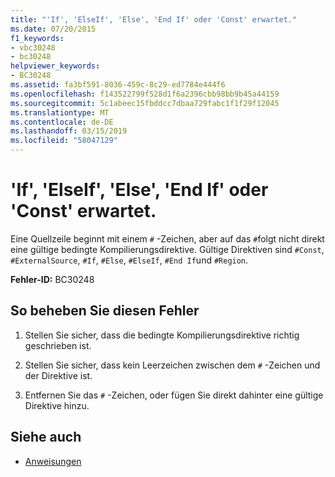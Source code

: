 ```yaml
---
title: "'If', 'ElseIf', 'Else', 'End If' oder 'Const' erwartet."
ms.date: 07/20/2015
f1_keywords:
- vbc30248
- bc30248
helpviewer_keywords:
- BC30248
ms.assetid: fa3bf591-8036-459c-8c29-ed7784e444f6
ms.openlocfilehash: f143522799f528d1f6a2396cbb98bb9b45a44159
ms.sourcegitcommit: 5c1abeec15fbddcc7dbaa729fabc1f1f29f12045
ms.translationtype: MT
ms.contentlocale: de-DE
ms.lasthandoff: 03/15/2019
ms.locfileid: "58047129"
---
```

# <a name="if-elseif-else-end-if-or-const-expected"></a>'If', 'ElseIf', 'Else', 'End If' oder 'Const' erwartet.
Eine Quellzeile beginnt mit einem `#` -Zeichen, aber auf das `#`folgt nicht direkt eine gültige bedingte Kompilierungsdirektive. Gültige Direktiven sind `#Const`, `#ExternalSource`, `#If`, `#Else`, `#ElseIf`, `#End If`und `#Region`.  
  
 **Fehler-ID:** BC30248  
  
## <a name="to-correct-this-error"></a>So beheben Sie diesen Fehler  
  
1.  Stellen Sie sicher, dass die bedingte Kompilierungsdirektive richtig geschrieben ist.  
  
2.  Stellen Sie sicher, dass kein Leerzeichen zwischen dem `#` -Zeichen und der Direktive ist.  
  
3.  Entfernen Sie das `#` -Zeichen, oder fügen Sie direkt dahinter eine gültige Direktive hinzu.  
  
## <a name="see-also"></a>Siehe auch

- [Anweisungen](../../visual-basic/language-reference/directives/index.md)
